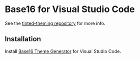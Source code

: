 # Base16 for Visual Studio Code

See the [tinted-theming repository](https://github.com/tinted-theming/home) for more info.

## Installation

Install [Base16 Theme Generator](https://marketplace.visualstudio.com/items?itemName=golf1052.base16-generator) for Visual Studio Code.

